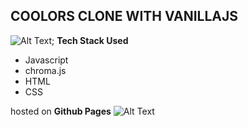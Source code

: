 ## COOLORS CLONE WITH VANILLAJS
![Alt Text](./content/final.gif);
**Tech Stack Used**
- Javascript
- chroma.js
- HTML
- CSS

hosted on **Github Pages**
![Alt Text](https://ruchiket100.github.io/CoolorsCloneVanilla/)